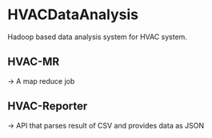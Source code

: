 # HVACDataAnalysis
Hadoop based data analysis system for HVAC system.

## HVAC-MR
-> A map reduce job

## HVAC-Reporter
-> API that parses result of CSV and provides data as JSON
